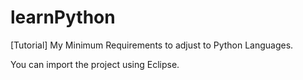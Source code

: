 # learnPython

[Tutorial] My Minimum Requirements to adjust to Python Languages.

You can import the project using Eclipse.
